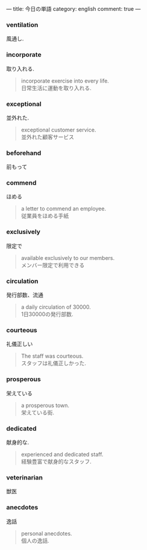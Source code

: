 —
title: 今日の単語
category: english
comment: true
—

### ventilation
風通し.  

### incorporate
取り入れる.  
> incorporate exercise into every life.  
> 日常生活に運動を取り入れる.  

### exceptional
並外れた. 
> exceptional customer service.  
> 並外れた顧客サービス

### beforehand
前もって  

### commend
ほめる
> a letter to commend an employee.  
> 従業員をほめる手紙

### exclusively
限定で
> available exclusively to our members.  
> メンバー限定で利用できる  

### circulation
発行部数、流通
> a daily circulation of 30000.  
> 1日30000の発行部数.  

### courteous
礼儀正しい
> The staff was courteous.  
> スタッフは礼儀正しかった. 

### prosperous
栄えている
> a prosperous town.  
> 栄えている街.  

### dedicated
献身的な.  
> experienced and dedicated staff.  
> 経験豊富で献身的なスタッフ.   

### veterinarian
獣医

### anecdotes
逸話
> personal anecdotes.  
> 個人の逸話.  

